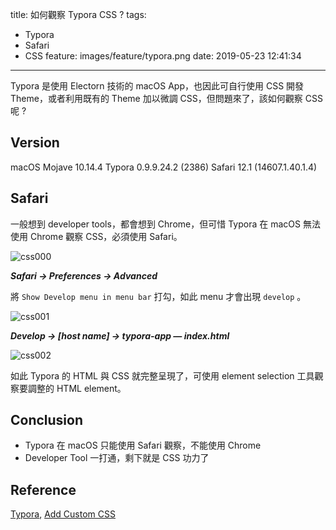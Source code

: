 title: 如何觀察 Typora CSS ?
tags:
  - Typora
  - Safari
  - CSS
feature: images/feature/typora.png
date: 2019-05-23 12:41:34
---
Typora 是使用 Electorn 技術的 macOS App，也因此可自行使用 CSS 開發 Theme，或者利用既有的 Theme 加以微調 CSS，但問題來了，該如何觀察 CSS 呢 ?

<!-- more -->

## Version

macOS Mojave 10.14.4
Typora 0.9.9.24.2 (2386)
Safari 12.1 (14607.1.40.1.4)

## Safari

一般想到 developer tools，都會想到 Chrome，但可惜 Typora 在 macOS 無法使用 Chrome 觀察 CSS，必須使用 Safari。

![css000](/images/typora/css-tool/css000.png)

***Safari -> Preferences -> Advanced***

將 `Show Develop menu in menu bar` 打勾，如此 menu 才會出現 `develop` 。

![css001](/images/typora/css-tool/css001.png)

***Develop -> [host name] -> typora-app — index.html***

![css002](/images/typora/css-tool/css002.png)

如此 Typora 的 HTML 與 CSS 就完整呈現了，可使用 element selection 工具觀察要調整的 HTML element。

## Conclusion

* Typora 在 macOS 只能使用 Safari 觀察，不能使用 Chrome
* Developer Tool 一打通，剩下就是 CSS 功力了

## Reference

[Typora](https://typora.io), [Add Custom CSS](http://support.typora.io/Add-Custom-CSS/)

